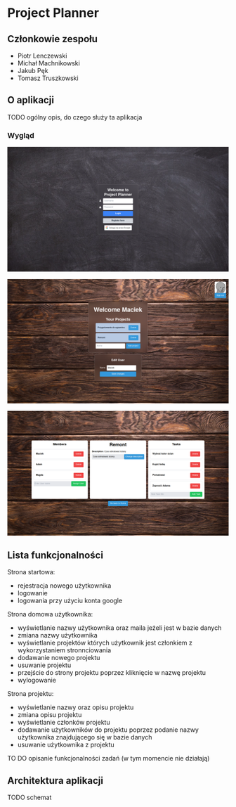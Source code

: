 # Project Planner
## Członkowie zespołu
- Piotr Lenczewski
- Michał Machnikowski
- Jakub Pęk
- Tomasz Truszkowski

## O aplikacji
TODO ogólny opis, do czego służy ta aplikacja

### Wygląd
![Strona logowania](images/login.png)

![Strona główna](images/home.png)

![Strona projektu](images/project.png)

## Lista funkcjonalności
Strona startowa:
- rejestracja nowego użytkownika
- logowanie
- logowania przy użyciu konta google

Strona domowa użytkownika:
- wyświetlanie nazwy użytkownika oraz maila jeżeli jest w bazie danych
- zmiana nazwy użytkownika
- wyświetlanie projektów których użytkownik jest członkiem z wykorzystaniem stronnciowania
- dodawanie nowego projektu
- usuwanie projektu
- przejście do strony projektu poprzez kliknięcie w nazwę projektu
- wylogowanie

Strona projektu:
- wyświetlanie nazwy oraz opisu projektu
- zmiana opisu projektu
- wyświetlanie członków projektu
- dodawanie użytkowników do projektu poprzez podanie nazwy użytkownika znajdującego się w bazie danych
- usuwanie użytkownika z projektu

TO DO opisanie funkcjonalności zadań (w tym momencie nie działają)

## Architektura aplikacji
TODO schemat

